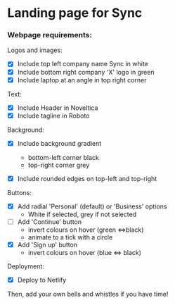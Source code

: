 # Landing page for Sync

### Webpage requirements:

Logos and images:

- [x] Include top left company name Sync in white
- [x] Include bottom right company 'X' logo in green
- [x] Include laptop at an angle in top right corner

Text:

- [x] Include Header in Noveltica
- [x] Include tagline in Roboto

Background:

- [x] Include background gradient

  - bottom-left corner black
  - top-right corner grey

- [x] Include rounded edges on top-left and top-right

Buttons:

- [x] Add radial 'Personal' (default) or 'Business' options
  - White if selected, grey if not selected
- [ ] Add 'Continue' button
  - invert colours on hover (green <=>black)
  - animate to a tick with a circle
- [x] Add 'Sign up' button
  - invert colours on hover (blue <=> black)

Deployment:

- [x] Deploy to Netlify

Then, add your own bells and whistles if you have time!
